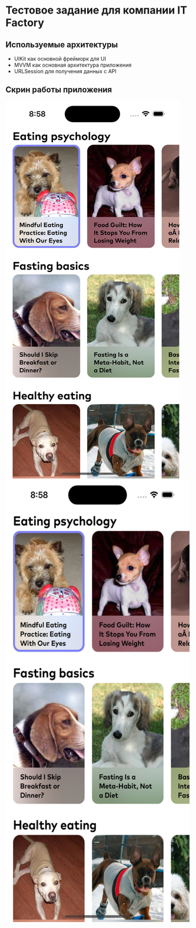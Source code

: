 # Тестовое задание для компании IT Factory

## Используемые архитектуры
- UIKit как основной фрейморк для UI
- MVVM как основная архитектура приложения
- URLSession для получения данных с API

## Скрин работы приложения
![alt text](Скрин.png)
<img src="Скрин.png" width="500" height="1200">

